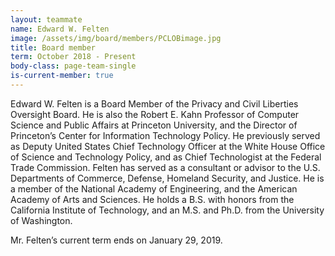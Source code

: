 ```yaml
---
layout: teammate
name: Edward W. Felten
image: /assets/img/board/members/PCLOBimage.jpg
title: Board member
term: October 2018 - Present
body-class: page-team-single
is-current-member: true
---
```

Edward W. Felten is a Board Member of the Privacy and Civil Liberties Oversight Board. He is also the Robert E. Kahn Professor of Computer Science and Public Affairs at Princeton University, and the Director of Princeton’s Center for Information Technology Policy.  He previously served as Deputy United States Chief Technology Officer at the White House Office of Science and Technology Policy, and as Chief Technologist at the Federal Trade Commission. Felten has served as a consultant or advisor to the U.S. Departments of Commerce, Defense, Homeland Security, and Justice. He is a member of the National Academy of Engineering, and the American Academy of Arts and Sciences. He holds a B.S. with honors from the California Institute of Technology, and an M.S. and Ph.D. from the University of Washington.

Mr. Felten’s current term ends on January 29, 2019.


